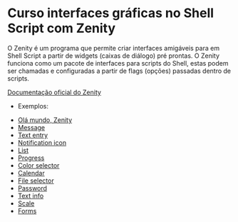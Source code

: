 # Curso interfaces gráficas no Shell Script com Zenity

O Zenity é um programa que permite criar interfaces amigáveis 
para em Shell Script a partir de widgets (caixas de diálogo) pré prontas.
O Zenity funciona como um pacote de interfaces para scripts do Shell,
estas podem ser chamadas e configuradas a partir de flags (opções) passadas
dentro de scripts.

[Documentação oficial do Zenity](https://help.gnome.org/users/zenity/)

* Exemplos:

- [Olá mundo, Zenity](https://github.com/Geofisicando/Curso-Zenity/tree/master/exemplos/olaMundoZenity)
- [Message](https://github.com/Geofisicando/Curso-Zenity/tree/master/exemplos/message)
- [Text entry]()
- [Notification icon]()
- [List]()
- [Progress]()
- [Color selector]()
- [Calendar]()
- [File selector]()
- [Password]()
- [Text info]()
- [Scale]()
- [Forms]()
